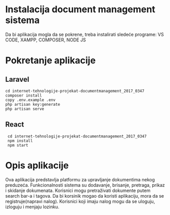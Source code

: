 # Instalacija document management sistema

Da bi aplikacija mogla da se pokrene, treba instalirati sledeće programe: VS CODE, XAMPP, COMPOSER, NODE JS 

# Pokretanje aplikacije

 ## Laravel 

    cd internet-tehnologije-projekat-documentmanagement_2017_0347
    composer install 
    copy .env.example .env
    php artisan key:generate 
    php artisan serve 

 ## React

     cd internet-tehnologije-projekat-documentmanagement_2017_0347
     npm install
     npm start

# Opis aplikacije

Ova aplikacija predstavlja platformu za upravljanje dokumentima nekog preduzeća. Funkcionalnosti sistema su dodavanje, brisanje, pretraga, prikaz i skidanje dokumenata. Korisnici mogu pretraživati dokumente putem search bar-a i tagova. Da bi korsinik mogao da koristi aplikaciju, mora da se registruje(napravi nalog). Korisnici koji imaju nalog mogu da se uloguju, izloguju i menjaju lozinku.  
